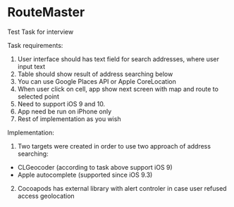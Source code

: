 # RouteMaster
Test Task for interview

Task requirements:
1. User interface should has text field for search addresses, where user input text 
2. Table should show result of address searching below
3. You can use Google Places API or Apple CoreLocation
4. When user click on cell, app show next screen with map and route to selected point
5. Need to support iOS 9 and 10.
6. App need be run on iPhone only
7. Rest of implementation as you wish

Implementation:
1. Two targets were created in order to use two approach of address searching: 
  - CLGeocoder (according to task above support iOS 9)
  - Apple autocomplete (supported since iOS 9.3)
2. Cocoapods has external library with alert controler in case user refused access geolocation
